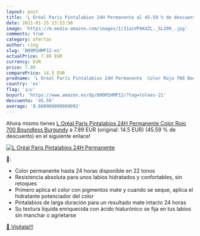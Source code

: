 ```yaml
---
layout: post
title: 'L Oréal Paris Pintalabios 24H Permanente al 45.59 % de descuento'
date: 2021-01-15 13:53:50
image: 'https://m.media-amazon.com/images/I/31asVPAKdZL._SL200_.jpg'
comments: true
category: ofertas
author: ring
slug: 'B00M1HMP12-es'
actualPrice: 7.89 EUR
currency: EUR
price: 7.89
comparePrice: 14.5 EUR
prodname: 'L Oréal Paris Pintalabios 24H Permanente  Color Rojo 700 Boundless Burgundy'
country: 'es'
flag: '🇪🇸'
buyurl: 'https://www.amazon.es/dp/B00M1HMP12/?tag=tolees-21'
descuento: '45.59'
average: '8.600909090909092'
---
```


Ahora mismo tienes [L Oréal Paris Pintalabios 24H Permanente  Color Rojo 700 Boundless Burgundy](https://www.amazon.es/dp/B00M1HMP12/?tag=tolees-21) a 7.89 EUR (original: 14.5 EUR) (45.59 %  de descuento) en el siguiente enlace!

[![L Oréal Paris Pintalabios 24H Permanente](https://m.media-amazon.com/images/I/31asVPAKdZL._SL200_.jpg)](https://www.amazon.es/dp/B00M1HMP12/?tag=tolees-21)

🔎:

- Color permanente hasta 24 horas disponible en 22 tonos
- Resistencia absoluta para unos labios hidratados y confortables, sin retoques
- Primero aplica el color con pigmentos mate y cuando se seque, aplica el hidratante potenciador del color
- Pintalabios de larga duración para un resultado mate intacto 24 horas
- Su textura líquida enriquecida con ácido hialurónico se fija en tus labios sin manchar o agrietarse

[🛒 Visítala!!!](https://www.amazon.es/dp/B00M1HMP12/?tag=tolees-21)
